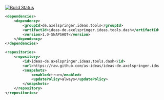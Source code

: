 [![Build Status](https://travis-ci.org/as-ideas/ideas-de.axelspringer.ideas.tools.dash.svg?branch=master)](https://travis-ci.org/as-ideas/ideas-de.axelspringer.ideas.tools.dash)

```xml
<dependencies>
    <dependency>
        <groupId>de.axelspringer.ideas.tools</groupId>
        <artifactId>ideas-de.axelspringer.ideas.tools.dash</artifactId>
        <version>1.0-SNAPSHOT</version>
    </dependency>
</dependencies>

<repositories>
    <repository>
        <id>ideas-de.axelspringer.ideas.tools.dash</id>
        <url>https://raw.github.com/as-ideas/ideas-de.axelspringer.ideas.tools.dash/mvn-repo/</url>
        <snapshots>
            <enabled>true</enabled>
            <updatePolicy>always</updatePolicy>
        </snapshots>
    </repository>
</repositories>
```
